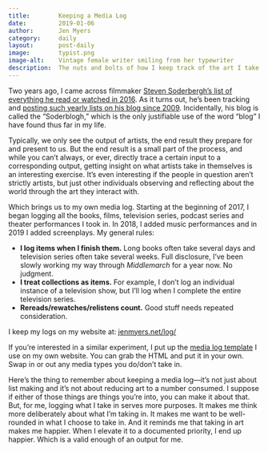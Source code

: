 ```yaml
---
title:        Keeping a Media Log
date:         2019-01-06
author:       Jen Myers
category:     daily
layout:       post-daily
image:        typist.png
image-alt:    Vintage female writer smiling from her typewriter
description:  The nuts and bolts of how I keep track of the art I take in.
---
```


Two years ago, I came across filmmaker [Steven Soderbergh’s list of everything he read or watched in 2016](http://extension765.com/soderblogh/30-seen-read-2016). As it turns out, he’s been tracking and [posting such yearly lists on his blog since 2009](http://extension765.com/soderblogh). Incidentally, his blog is called the “Soderblogh,” which is the only justifiable use of the word “blog” I have found thus far in my life.

<!-- more -->

Typically, we only see the output of artists, the end result they prepare for and present to us. But the end result is a small part of the process, and while you can’t always, or ever, directly trace a certain input to a corresponding output, getting insight on what artists take in themselves is an interesting exercise. It’s even interesting if the people in question aren’t strictly artists, but just other individuals observing and reflecting about the world through the art they interact with.

Which brings us to my own media log. Starting at the beginning of 2017, I began logging all the books, films, television series, podcast series and theater performances I took in. In 2018, I added music performances and in 2019 I added screenplays. My general rules:

- **I log items when I finish them.** Long books often take several days and television series often take several weeks. Full disclosure, I’ve been slowly working my way through _Middlemarch_ for a year now. No judgment.
- **I treat collections as items.** For example, I don’t log an individual instance of a television show, but I’ll log when I complete the entire television series.
- **Rereads/rewatches/relistens count.** Good stuff needs repeated consideration.

I keep my logs on my website at: [jenmyers.net/log/](https://jenmyers.net/log/)

If you’re interested in a similar experiment, I put up the [media log template](https://github.com/jenmyers/media-log-template) I use on my own website. You can grab the HTML and put it in your own. Swap in or out any media types you do/don’t take in.

Here’s the thing to remember about keeping a media log—it’s not just about list making and it’s not about reducing art to a number consumed. I suppose if either of those things are things you’re into, you can make it about that. But, for me, logging what I take in serves more purposes. It makes me think more deliberately about what I’m taking in. It makes me want to be well-rounded in what I choose to take in. And it reminds me that taking in art makes me happier. When I elevate it to a documented priority, I end up happier. Which is a valid enough of an output for me.
